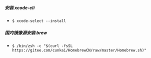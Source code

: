 ##### 安装 xcode-cli
* `$ xcode-select --install`

##### 国内镜像源安装 brew
* `$ /bin/zsh -c "$(curl -fsSL https://gitee.com/cunkai/HomebrewCN/raw/master/Homebrew.sh)"`